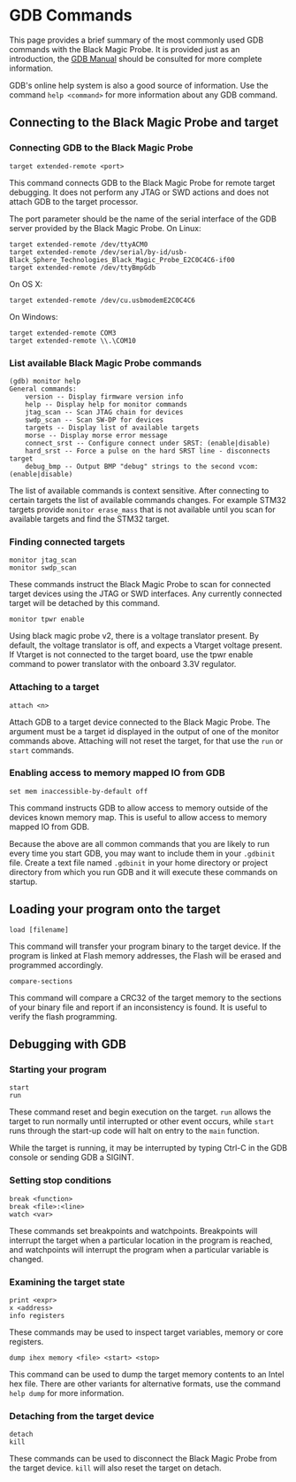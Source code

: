 # GDB Commands

This page provides a brief summary of the most commonly used GDB commands with the Black Magic Probe.  It is provided just as an introduction, the [GDB Manual](https://sourceware.org/gdb/current/onlinedocs/gdb) should be consulted for more complete information.

GDB's online help system is also a good source of information.  Use the command `help <command>` for more information about any GDB command.

## Connecting to the Black Magic Probe and target
### Connecting GDB to the Black Magic Probe
```
target extended-remote <port>
```
This command connects GDB to the Black Magic Probe for remote target debugging.  It does not perform any JTAG or SWD actions and does not attach GDB to the target processor.

The port parameter should be the name of the serial interface of the GDB server provided by the Black Magic Probe.
On Linux:
```
target extended-remote /dev/ttyACM0
target extended-remote /dev/serial/by-id/usb-Black_Sphere_Technologies_Black_Magic_Probe_E2C0C4C6-if00
target extended-remote /dev/ttyBmpGdb
```
On OS X:
```
target extended-remote /dev/cu.usbmodemE2C0C4C6
```
On Windows:
```
target extended-remote COM3
target extended-remote \\.\COM10
```

### List available Black Magic Probe commands
```
(gdb) monitor help
General commands:
	version -- Display firmware version info
	help -- Display help for monitor commands
	jtag_scan -- Scan JTAG chain for devices
	swdp_scan -- Scan SW-DP for devices
	targets -- Display list of available targets
	morse -- Display morse error message
	connect_srst -- Configure connect under SRST: (enable|disable)
	hard_srst -- Force a pulse on the hard SRST line - disconnects target
	debug_bmp -- Output BMP "debug" strings to the second vcom: (enable|disable)
```

The list of available commands is context sensitive. After connecting to certain targets the list of available commands changes. For example STM32 targets provide `monitor erase_mass` that is not available until you scan for available targets and find the STM32 target.

### Finding connected targets
```
monitor jtag_scan
monitor swdp_scan
```
These commands instruct the Black Magic Probe to scan for connected target devices using the JTAG or SWD interfaces.  Any currently connected target will be detached by this command.

```
monitor tpwr enable
```
Using black magic probe v2, there is a voltage translator present. By default, the voltage translator is off, and expects a Vtarget voltage present. If Vtarget is not connected to the target board, use the tpwr enable command to power translator with the onboard 3.3V regulator.

### Attaching to a target
```
attach <n>
```
Attach GDB to a target device connected to the Black Magic Probe.  The argument must be a target id displayed in the output of one of the monitor commands above.  Attaching will not reset the target, for that use the `run` or `start` commands.

### Enabling access to memory mapped IO from GDB
```
set mem inaccessible-by-default off
```
This command instructs GDB to allow access to memory outside of the devices known memory map.  This is useful to allow access to memory mapped IO from GDB.

Because the above are all common commands that you are likely to run every time you start GDB, you may want to include them in your `.gdbinit` file.  Create a text file named `.gdbinit` in your home directory or project directory from which you run GDB and it will execute these commands on startup.

## Loading your program onto the target
```
load [filename]
```
This command will transfer your program binary to the target device.  If the program is linked at Flash memory addresses, the Flash will be erased and programmed accordingly.
```
compare-sections
```
This command will compare a CRC32 of the target memory to the sections of your binary file and report if an inconsistency is found.  It is useful to verify the flash programming.

## Debugging with GDB
### Starting your program
```
start
run
```
These command reset and begin execution on the target.  `run` allows the target to run normally until interrupted or other event occurs, while `start` runs through the start-up code will halt on entry to the `main` function.

While the target is running, it may be interrupted by typing Ctrl-C in the GDB console or sending GDB a SIGINT.

### Setting stop conditions
```gdb
break <function>
break <file>:<line>
watch <var>
```
These commands set breakpoints and watchpoints.  Breakpoints will interrupt the target when a particular location in the program is reached, and watchpoints will interrupt the program when a particular variable is changed.

### Examining the target state
```
print <expr>
x <address>
info registers
```
These commands may be used to inspect target variables, memory or core registers.

```
dump ihex memory <file> <start> <stop>
```
This command can be used to dump the target memory contents to an Intel hex file.  There are other variants for alternative formats, use the command `help dump` for more information.

### Detaching from the target device
```
detach
kill
```
These commands can be used to disconnect the Black Magic Probe from the target device.  `kill` will also reset the target on detach.
